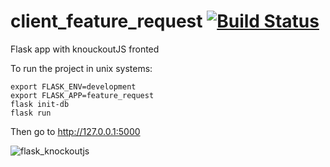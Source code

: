 # client_feature_request [![Build Status](https://travis-ci.org/gitexel/client_feature_request.svg?branch=master)](https://travis-ci.org/gitexel/client_feature_request)

Flask app with knouckoutJS fronted 

To run the project in unix systems:

```
export FLASK_ENV=development
export FLASK_APP=feature_request
flask init-db
flask run

```
Then go to http://127.0.0.1:5000


![flask_knockoutjs](https://user-images.githubusercontent.com/14273726/44527466-2b5d6f80-a6e7-11e8-87f9-f8b343a08c96.gif)
